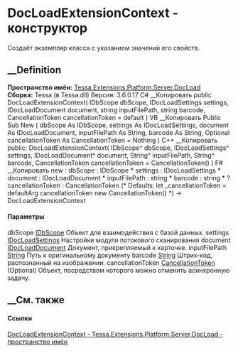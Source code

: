 # DocLoadExtensionContext - конструктор
Создаёт экземпляр класса с указанием значений его свойств.
## __Definition
 **Пространство имён:**
[Tessa.Extensions.Platform.Server.DocLoad](N_Tessa_Extensions_Platform_Server_DocLoad.htm)  
 **Сборка:** Tessa (в Tessa.dll) Версия: 3.6.0.17
C# __Копировать
     public DocLoadExtensionContext(
    	IDbScope dbScope,
    	IDocLoadSettings settings,
    	IDocLoadDocument document,
    	string inputFilePath,
    	string barcode,
    	CancellationToken cancellationToken = default
    )
VB __Копировать
     Public Sub New ( 
    	dbScope As IDbScope,
    	settings As IDocLoadSettings,
    	document As IDocLoadDocument,
    	inputFilePath As String,
    	barcode As String,
    	Optional cancellationToken As CancellationToken = Nothing
    )
C++ __Копировать
     public:
    DocLoadExtensionContext(
    	IDbScope^ dbScope, 
    	IDocLoadSettings^ settings, 
    	IDocLoadDocument^ document, 
    	String^ inputFilePath, 
    	String^ barcode, 
    	CancellationToken cancellationToken = CancellationToken()
    )
F# __Копировать
     new : 
            dbScope : IDbScope * 
            settings : IDocLoadSettings * 
            document : IDocLoadDocument * 
            inputFilePath : string * 
            barcode : string * 
            ?cancellationToken : CancellationToken 
    (* Defaults:
            let _cancellationToken = defaultArg cancellationToken new CancellationToken()
    *)
    -> DocLoadExtensionContext
#### Параметры
dbScope [IDbScope](T_Tessa_Platform_Data_IDbScope.htm)
    Объект для взаимодействия с базой данных.
settings
[IDocLoadSettings](T_Tessa_Extensions_Platform_Server_DocLoad_IDocLoadSettings.htm)
    Настройки модуля потокового сканирования
document
[IDocLoadDocument](T_Tessa_Extensions_Platform_Server_DocLoad_IDocLoadDocument.htm)
    Документ, прикрепляемый к карточке.
inputFilePath [String](https://learn.microsoft.com/dotnet/api/system.string)
    Путь к оригинальному документу
barcode [String](https://learn.microsoft.com/dotnet/api/system.string)
    Штрих-код, распознанный на изображении.
cancellationToken
[CancellationToken](https://learn.microsoft.com/dotnet/api/system.threading.cancellationtoken)
(Optional)
    Объект, посредством которого можно отменить асинхронную задачу.
##  __См. также
#### Ссылки
[DocLoadExtensionContext -
](T_Tessa_Extensions_Platform_Server_DocLoad_DocLoadExtensionContext.htm)
[Tessa.Extensions.Platform.Server.DocLoad - пространство
имён](N_Tessa_Extensions_Platform_Server_DocLoad.htm)
